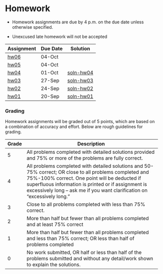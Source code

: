 Homework
================

  - Homework assignments are due by 4 p.m. on the due date unless
    otherwise specified.

  - Unexcused late homework will not be accepted

| Assignment       | Due Date | Solution                   |
| ---------------- | -------- | -------------------------- |
| [hw06](hw06.pdf) | 04-Oct   |                            |
| [hw05](hw05.pdf) | 04-Oct   |                            |
| [hw04](hw04.pdf) | 01-Oct   | [soln-hw04](soln-hw03.pdf) |
| [hw03](hw03.pdf) | 27-Sep   | [soln-hw03](soln-hw03.pdf) |
| [hw02](hw02.pdf) | 24-Sep   | [soln-hw02](soln-hw02.pdf) |
| [hw01](hw01.pdf) | 20-Sep   | [soln-hw01](soln-hw01.pdf) |

### Grading

Homework assignments will be graded out of 5 points, which are based on
a combination of accuracy and effort. Below are rough guidelines for
grading.

| Grade | Description                                                                                                                                                                                                                                                                                 |
| ----- | ------------------------------------------------------------------------------------------------------------------------------------------------------------------------------------------------------------------------------------------------------------------------------------------- |
| 5     | All problems completed with detailed solutions provided and 75% or more of the problems are fully correct.                                                                                                                                                                                  |
| 4     | All problems completed with detailed solutions and 50-75% correct; OR close to all problems completed and 75%-100% correct. One point will be deducted if superfluous information is printed or if assignment is excessively long – ask me if you want clarification on “excessively long.” |
| 3     | Close to all problems completed with less than 75% correct.                                                                                                                                                                                                                                 |
| 2     | More than half but fewer than all problems completed and at least 75% correct                                                                                                                                                                                                               |
| 1     | More than half but fewer than all problems completed and less than 75% correct; OR less than half of problems completed                                                                                                                                                                     |
| 0     | No work submitted, OR half or less than half of the problems submitted and without any detail/work shown to explain the solutions.                                                                                                                                                          |
